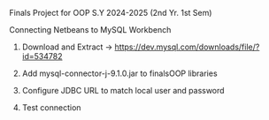 Finals Project for OOP S.Y 2024-2025 (2nd Yr. 1st Sem)

Connecting Netbeans to MySQL Workbench

1. Download and Extract -> https://dev.mysql.com/downloads/file/?id=534782

2. Add mysql-connector-j-9.1.0.jar to finalsOOP libraries

3. Configure JDBC URL to match local user and password

4. Test connection
